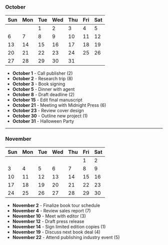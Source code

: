 ### **October**

| Sun | Mon | Tue | Wed | Thu | Fri | Sat |
| --- | --- | --- | --- | --- | --- | --- |
|     |     | 1   | 2   | 3   | 4   | 5   |
| 6   | 7   | 8   | 9   | 10  | 11  | 12  |
| 13  | 14  | 15  | 16  | 17  | 18  | 19  |
| 20  | 21  | 22  | 23  | 24  | 25  | 26  |
| 27  | 28  | 29  | 30  | 31  |     |     |
- **October 1** - Call publisher (2)
- **October 2** - Research trip (8)
- **October 3** - Book signing
- **October 5** - Dinner with agent
- **October 8** - Draft deadline  (2)
- **October 15** - Edit final manuscript
- **October 21** - Meeting with Midnight Press (6)
- **October 23** - Review cover design
- **October 30** - Outline new project (1)
- **October 31** - Halloween Party

---

### **November**

|Sun|Mon|Tue|Wed|Thu|Fri|Sat|
|---|---|---|---|---|---|---|
||||||1|2|
|3|4|5|6|7|8|9|
|10|11|12|13|14|15|16|
|17|18|19|20|21|22|23|
|24|25|26|27|28|29|30|
- **November 2** - Finalize book tour schedule
- **November 4** - Review sales report (7)
- **November 10** - Meet with editor (3)
- **November 12** - Draft press release
- **November 14** - Sign limited edition copies (1)
- **November 19** - Discuss next book deal (4)
- **November 22** - Attend publishing industry event (5)